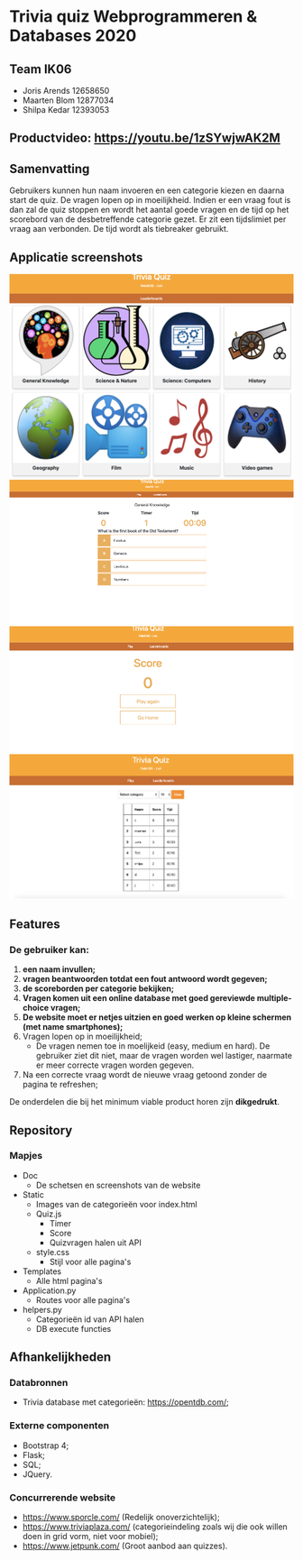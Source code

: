 # Trivia quiz Webprogrammeren & Databases 2020

## Team IK06
* Joris Arends 12658650
* Maarten Blom 12877034
* Shilpa Kedar 12393053

## Productvideo: https://youtu.be/1zSYwjwAK2M

## Samenvatting
Gebruikers kunnen hun naam invoeren en een categorie kiezen en daarna start de quiz. De vragen lopen op in moeilijkheid. Indien er een vraag fout is dan zal de quiz stoppen en wordt het aantal goede vragen en de tijd op het scorebord van de desbetreffende categorie gezet. Er zit een tijdslimiet per vraag aan verbonden. De tijd wordt als tiebreaker gebruikt.

## Applicatie screenshots
<img src="/doc/index.png" alt= "Index page" /> <img src="/doc/quiz.png" alt= "Quiz page" />
<img src="/doc/game_over.png" alt= "Game_over page"/> <img src="/doc/leaderboards.png" alt= "Leaderboards page"/>

## Features
### De gebruiker kan:
1. **een naam invullen;**
2. **vragen beantwoorden totdat een fout antwoord wordt gegeven;**
3. **de scoreborden per categorie bekijken;**
4. **Vragen komen uit een online database met goed gereviewde multiple-choice vragen;**
5. **De website moet er netjes uitzien en goed werken op kleine schermen (met name smartphones);**
7. Vragen lopen op in moeilijkheid;
    - De vragen nemen toe in moelijkeid (easy, medium en hard). De gebruiker ziet dit niet, maar de vragen worden wel lastiger, naarmate er meer correcte vragen worden gegeven.
8. Na een correcte vraag wordt de nieuwe vraag getoond zonder de pagina te refreshen;

De onderdelen die bij het minimum viable product horen zijn **dikgedrukt**.

## Repository
### Mapjes
* Doc
    * De schetsen en screenshots van de website
* Static
    * Images van de categorieën voor index.html
    * Quiz.js
        * Timer
        * Score
        * Quizvragen halen uit API
    * style.css
        * Stijl voor alle pagina's
* Templates
    * Alle html pagina's
* Application.py
    * Routes voor alle pagina's
* helpers.py
    * Categorieën id van API halen
    * DB execute functies

## Afhankelijkheden
### Databronnen
- Trivia database met categorieën: https://opentdb.com/;

### Externe componenten
- Bootstrap 4;
- Flask;
- SQL;
- JQuery.

### Concurrerende website
- https://www.sporcle.com/ (Redelijk onoverzichtelijk);
- https://www.triviaplaza.com/ (categorieindeling zoals wij die ook willen doen in grid vorm, niet voor mobiel);
- https://www.jetpunk.com/ (Groot aanbod aan quizzes).




